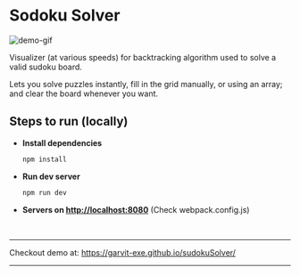 # Sodoku Solver

![demo-gif](./public/Screen%20Recording%202024-10-28%20at%2021-VEED.gif)

Visualizer (at various speeds) for backtracking algorithm used to solve a valid
sudoku board.

Lets you solve puzzles instantly, fill in the grid manually, or using an array;
and clear the board whenever you want.

## Steps to run (locally)

- **Install dependencies**

    ```bash
    npm install
    ```

- **Run dev server**

    ```bash
    npm run dev
    ```

- **Servers on <http://localhost:8080>** (Check webpack.config.js)

<br />

---

Checkout demo at: <https://garvit-exe.github.io/sudokuSolver/>

---
